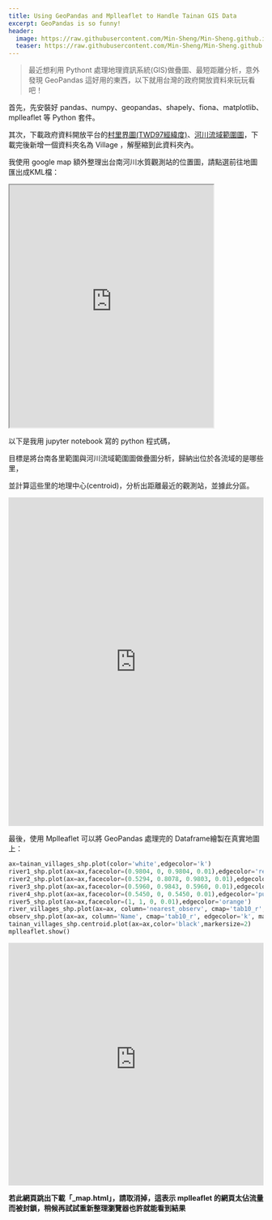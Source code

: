 ```yaml
---
title: Using GeoPandas and Mplleaflet to Handle Tainan GIS Data
excerpt: GeoPandas is so funny!
header:
  image: https://raw.githubusercontent.com/Min-Sheng/Min-Sheng.github.io/master/_current_projects/images/tainan_villages&river_observs.png
  teaser: https://raw.githubusercontent.com/Min-Sheng/Min-Sheng.github.io/master/_current_projects/images/tainan_villages&river_observs.png
---
```

> 最近想利用 Pythont 處理地理資訊系統(GIS)做疊圖、最短距離分析，意外發現 GeoPandas 這好用的東西，以下就用台灣的政府開放資料來玩玩看吧！

首先，先安裝好 pandas、numpy、geopandas、shapely、fiona、matplotlib、mplleaflet 等 Python 套件。

其次，下載政府資料開放平台的[村里界圖(TWD97經緯度)](https://data.gov.tw/dataset/7438)、[河川流域範圍圖](https://data.gov.tw/dataset/9823)，下載完後新增一個資料夾名為 Village ，解壓縮到此資料夾內。

我使用 google map 額外整理出台南河川水質觀測站的位置圖，請點選前往地圖匯出成KML檔：

<iframe src="https://www.google.com/maps/d/u/0/embed?mid=16LaPUTI3GzyXe9v3f5o02x06y5xBBcP4" style="width:80%; height:480px;;" scrolling="no"></iframe>

以下是我用 jupyter notebook 寫的 python 程式碼，

目標是將台南各里範圍與河川流域範圍圖做疊圖分析，歸納出位於各流域的是哪些里，

並計算這些里的地理中心(centroid)，分析出距離最近的觀測站，並據此分區。

<iframe src="http://nbviewer.jupyter.org/gist/Min-Sheng/41b053fd4cad18922d66eaa28f4955a2" style="width:100%; height:650px;" frameborder="0" scrolling="auto"></iframe>

最後，使用 Mplleaflet 可以將 GeoPandas 處理完的 Dataframe繪製在真實地圖上：

```python
ax=tainan_villages_shp.plot(color='white',edgecolor='k')
river1_shp.plot(ax=ax,facecolor=(0.9804, 0, 0.9804, 0.01),edgecolor='red')
river2_shp.plot(ax=ax,facecolor=(0.5294, 0.8078, 0.9803, 0.01),edgecolor='blue')
river3_shp.plot(ax=ax,facecolor=(0.5960, 0.9843, 0.5960, 0.01),edgecolor='green')
river4_shp.plot(ax=ax,facecolor=(0.5450, 0, 0.5450, 0.01),edgecolor='purple')
river5_shp.plot(ax=ax,facecolor=(1, 1, 0, 0.01),edgecolor='orange')
river_villages_shp.plot(ax=ax, column='nearest_observ', cmap='tab10_r',edgecolor='k',categorical=True)
observ_shp.plot(ax=ax, column='Name', cmap='tab10_r', edgecolor='k', marker='D',markersize=100)
tainan_villages_shp.centroid.plot(ax=ax,color='black',markersize=2)
mplleaflet.show()
```

<iframe src="https://hmvmgga3dvbaxrnyqrms9g-on.drv.tw/intelcityfile/village/map/_map.html" style="width:100%; height:480px;" frameborder="0" scrolling="no"></iframe>

**若此網頁跳出下載「_map.html」，請取消掉，這表示 mplleaflet 的網頁太佔流量而被封鎖，稍候再試試重新整理瀏覽器也許就能看到結果**
